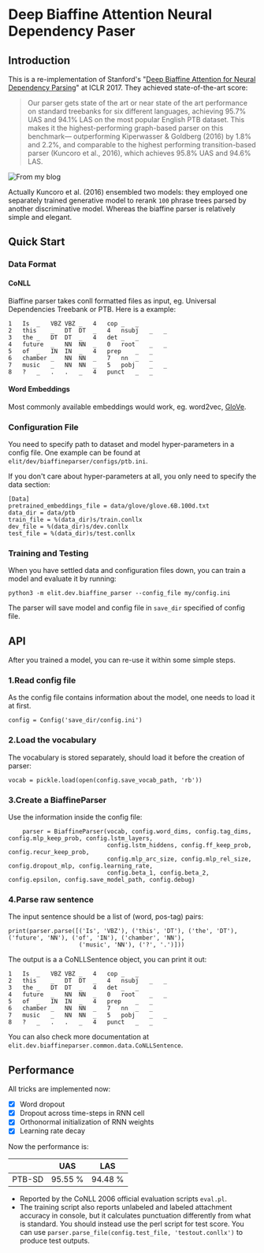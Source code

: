 # Deep Biaffine Attention Neural Dependency Paser

## Introduction

This is a re-implementation of Stanford's "[Deep Biaffine Attention for Neural Dependency Parsing](https://arxiv.org/pdf/1611.01734.pdf)" at ICLR 2017. They achieved state-of-the-art score:

> Our parser gets state of the art or near state of the art performance on standard treebanks for six different languages, achieving 95.7% UAS and 94.1% LAS on the most popular English PTB dataset. This makes it the highest-performing graph-based parser on this benchmark— outperforming Kiperwasser & Goldberg (2016) by 1.8% and 2.2%, and comparable to the highest performing transition-based parser (Kuncoro et al., 2016), which achieves 95.8% UAS and 94.6% LAS.

![From my blog](http://wx3.sinaimg.cn/large/006Fmjmcly1fltvsqfjn0j31iu0lqdlg.jpg)

Actually Kuncoro et al. (2016) ensembled two models: they employed one separately trained generative model to rerank `100` phrase trees parsed by another discriminative model. Whereas the biaffine parser is relatively simple and elegant.

## Quick Start

### Data Format

#### CoNLL

Biaffine parser takes conll formatted files as input, eg. Universal Dependencies Treebank or PTB. Here is a example:

```
1	Is	_	VBZ	VBZ	_	4	cop	_	_
2	this	_	DT	DT	_	4	nsubj	_	_
3	the	_	DT	DT	_	4	det	_	_
4	future	_	NN	NN	_	0	root	_	_
5	of	_	IN	IN	_	4	prep	_	_
6	chamber	_	NN	NN	_	7	nn	_	_
7	music	_	NN	NN	_	5	pobj	_	_
8	?	_	.	.	_	4	punct	_	_
```

#### Word Embeddings

Most commonly available embeddings would work, eg. word2vec, [GloVe](https://nlp.stanford.edu/projects/glove/).

### Configuration File

You need to specify path to dataset and model hyper-parameters in a config file. One example can be found at `elit/dev/biaffineparser/configs/ptb.ini`.

If you don't care about hyper-parameters at all, you only need to specify the data section:

```
[Data]
pretrained_embeddings_file = data/glove/glove.6B.100d.txt
data_dir = data/ptb
train_file = %(data_dir)s/train.conllx
dev_file = %(data_dir)s/dev.conllx
test_file = %(data_dir)s/test.conllx
```

### Training and Testing

When you have settled data and configuration files down, you can train a model and evaluate it by running:

```
python3 -m elit.dev.biaffine_parser --config_file my/config.ini
```

The parser will save model and config file in `save_dir` specified of config file.

## API

After you trained a model, you can re-use it within some simple steps.

### 1.Read config file

As the config file contains information about the model, one needs to load it at first.

```
config = Config('save_dir/config.ini')
```

### 2.Load the vocabulary

The vocabulary is stored separately, should load it before the creation of parser:

```
vocab = pickle.load(open(config.save_vocab_path, 'rb'))
```

### 3.Create a BiaffineParser

Use the information inside the config file:

```
    parser = BiaffineParser(vocab, config.word_dims, config.tag_dims, config.mlp_keep_prob, config.lstm_layers,
                            config.lstm_hiddens, config.ff_keep_prob, config.recur_keep_prob,
                            config.mlp_arc_size, config.mlp_rel_size, config.dropout_mlp, config.learning_rate,
                            config.beta_1, config.beta_2, config.epsilon, config.save_model_path, config.debug)
```

### 4.Parse raw sentence

The input sentence should be a list of (word, pos-tag) pairs:

```
print(parser.parse([('Is', 'VBZ'), ('this', 'DT'), ('the', 'DT'), ('future', 'NN'), ('of', 'IN'), ('chamber', 'NN'),
                    ('music', 'NN'), ('?', '.')]))
```

The output is a a CoNLLSentence object, you can print it out:

```
1	Is	_	VBZ	VBZ	_	4	cop	_	_
2	this	_	DT	DT	_	4	nsubj	_	_
3	the	_	DT	DT	_	4	det	_	_
4	future	_	NN	NN	_	0	root	_	_
5	of	_	IN	IN	_	4	prep	_	_
6	chamber	_	NN	NN	_	7	nn	_	_
7	music	_	NN	NN	_	5	pobj	_	_
8	?	_	.	.	_	4	punct	_	_
```

You can also check more documentation at `elit.dev.biaffineparser.common.data.CoNLLSentence`. 


## Performance

All tricks are implemented now:

* [x] Word dropout
* [x] Dropout across time-steps in RNN cell
* [x] Orthonormal initialization of RNN weights
* [x] Learning rate decay

Now the performance is:

|  | UAS | LAS |
| --- | --- | --- |
| PTB-SD | 95.55 % | 94.48 % |

* Reported by the CoNLL 2006 official evaluation scripts `eval.pl`.
* The training script also reports unlabeled and labeled attachment accuracy in console, but it calculates punctuation differently from what is standard. You should instead use the perl script for test score. You can use `parser.parse_file(config.test_file, 'testout.conllx')` to produce test outputs.


